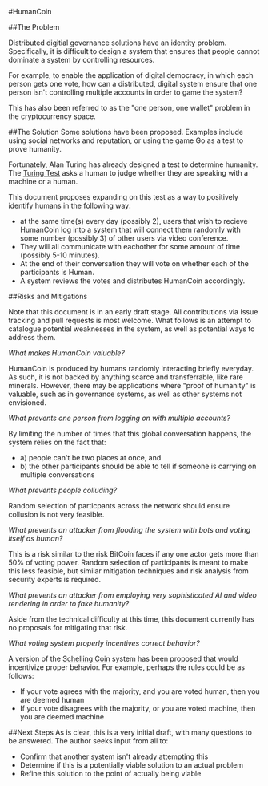 #HumanCoin

##The Problem

Distributed digitial governance solutions have an identity problem. Specifically, it is difficult to design a system that ensures that people cannot dominate a system by controlling resources.

For example, to enable the application of digital democracy, in which each person gets one vote, how can a distributed, digital system ensure that one person isn't controlling multiple accounts in order to game the system?

This has also been referred to as the "one person, one wallet" problem in the cryptocurrency space.

##The Solution
Some solutions have been proposed. Examples include using social networks and reputation, or using the game Go as a test to prove humanity.

Fortunately, Alan Turing has already designed a test to determine humanity. The [Turing Test](https://en.wikipedia.org/wiki/Turing_test) asks a human to judge whether they are speaking with a machine or a human.

This document proposes expanding on this test as a way to positively identify humans in the following way:

- at the same time(s) every day (possibly 2), users that wish to recieve HumanCoin log into a system that will connect them randomly with some number (possibly 3) of other users via video conference. 
- They will all communicate with eachother for some amount of time (possibly 5-10 minutes). 
- At the end of their conversation they will vote on whether each of the participants is Human.
- A system reviews the votes and distributes HumanCoin accordingly.

##Risks and Mitigations

Note that this document is in an early draft stage. All contributions via Issue tracking and pull requests is most welcome. What follows is an attempt to catalogue potential weaknesses in the system, as well as potential ways to address them. 

_What makes HumanCoin valuable?_

HumanCoin is produced by humans randomly interacting briefly everyday. As such, it is not backed by anything scarce and transferrable, like rare minerals. However, there may be applications where "proof of humanity" is valuable, such as in governance systems, as well as other systems not envisioned.  

_What prevents one person from logging on with multiple accounts?_

By limiting the number of times that this global conversation happens, the system relies on the fact that:
- a) people can't be two places at once, and 
- b) the other participants should be able to tell if someone is carrying on multiple conversations

_What prevents people colluding?_

Random selection of particpants across the network should ensure collusion is not very feasible.

_What prevents an attacker from flooding the system with bots and voting itself as human?_

This is a risk similar to the risk BitCoin faces if any one actor gets more than 50% of voting power. Random selection of participants is meant to make this less feasible, but similar mitigation techniques and risk analysis from security experts is required.

_What prevents an attacker from employing very sophisticated AI and video rendering in order to fake humanity?_

Aside from the technical difficulty at this time, this document currently has no proposals for mitigating that risk.

_What voting system properly incentives correct behavior?_

A version of the [Schelling Coin](https://blog.ethereum.org/2014/03/28/schellingcoin-a-minimal-trust-universal-data-feed/) system has been proposed that would incentivize proper behavior. For example, perhaps the rules could be as follows:

- If your vote agrees with the majority, and you are voted human, then you are deemed human
- If your vote disagrees with the majority, or you are voted machine, then you are deemed machine

##Next Steps
As is clear, this is a very initial draft, with many questions to be answered. The author seeks input from all to:
- Confirm that another system isn't already attempting this
- Determine if this is a potentially viable solution to an actual problem
- Refine this solution to the point of actually being viable

